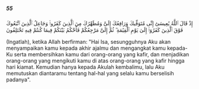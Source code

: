 ##### 55

<span class="ayah">إِذْ قَالَ ٱللَّهُ يَٰعِيسَىٰٓ إِنِّى مُتَوَفِّيكَ وَرَافِعُكَ إِلَىَّ وَمُطَهِّرُكَ مِنَ ٱلَّذِينَ كَفَرُوا۟ وَجَاعِلُ ٱلَّذِينَ ٱتَّبَعُوكَ فَوْقَ ٱلَّذِينَ كَفَرُوٓا۟ إِلَىٰ يَوْمِ ٱلْقِيَٰمَةِ ۖ ثُمَّ إِلَىَّ مَرْجِعُكُمْ فَأَحْكُمُ بَيْنَكُمْ فِيمَا كُنتُمْ فِيهِ تَخْتَلِفُونَ</span>

<span class="ayah_translation">(Ingatlah), ketika Allah berfirman: "Hai Isa, sesungguhnya Aku akan menyampaikan kamu kepada akhir ajalmu dan mengangkat kamu kepada-Ku serta membersihkan kamu dari orang-orang yang kafir, dan menjadikan orang-orang yang mengikuti kamu di atas orang-orang yang kafir hingga hari kiamat. Kemudian hanya kepada Akulah kembalimu, lalu Aku memutuskan diantaramu tentang hal-hal yang selalu kamu berselisih padanya".</span>
